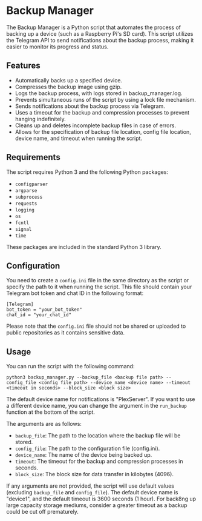     
    
    
    
    
    
# Backup Manager

The Backup Manager is a Python script that automates the process of backing up a device (such as a Raspberry Pi's SD card). This script utilizes the Telegram API to send notifications about the backup process, making it easier to monitor its progress and status.

## Features

- Automatically backs up a specified device.
- Compresses the backup image using gzip.
- Logs the backup process, with logs stored in backup_manager.log.
- Prevents simultaneous runs of the script by using a lock file mechanism.
- Sends notifications about the backup process via Telegram.
- Uses a timeout for the backup and compression processes to prevent hanging indefinitely.
- Cleans up and deletes incomplete backup files in case of errors.
- Allows for the specification of backup file location, config file location, device name, and timeout when running the script.

## Requirements

The script requires Python 3 and the following Python packages:
- `configparser`
- `argparse`
- `subprocess`
- `requests`
- `logging`
- `os`
- `fcntl`
- `signal`
- `time`

These packages are included in the standard Python 3 library.

## Configuration

You need to create a `config.ini` file in the same directory as the script or specify the path to it when running the script. This file should contain your Telegram bot token and chat ID in the following format:
```
[Telegram]
bot_token = "your_bot_token"
chat_id = "your_chat_id"
```

Please note that the `config.ini` file should not be shared or uploaded to public repositories as it contains sensitive data.

## Usage

You can run the script with the following command:

```
python3 backup_manager.py --backup_file <backup file path> --config_file <config file path> --device_name <device name> --timeout <timeout in seconds> --block_size <block size>
```

The default device name for notifications is "PlexServer". If you want to use a different device name, you can change the argument in the `run_backup` function at the bottom of the script.


The arguments are as follows:

- `backup_file`: The path to the location where the backup file will be stored.
- `config_file`: The path to the configuration file (config.ini).
- `device_name`: The name of the device being backed up.
- `timeout`: The timeout for the backup and compression processes in seconds.
- `block_size`: The block size for data transfer in kilobytes (4096).

If any arguments are not provided, the script will use default values (excluding `backup_file` and `config_file`). The default device name is "device1", and the default timeout is 3600 seconds (1 hour). For back8ng up large capacity storage mediums, consider a greater timeout as a backup could be cut off prematurely.
